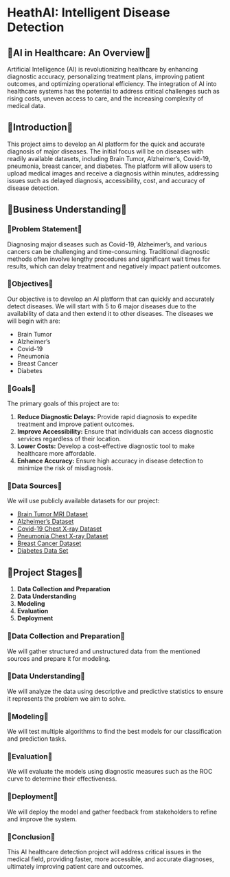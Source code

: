 # HeathAI: Intelligent Disease Detection

## 🔻AI in Healthcare: An Overview🔻

Artificial Intelligence (AI) is revolutionizing healthcare by enhancing diagnostic accuracy, personalizing treatment plans, improving patient outcomes, and optimizing operational efficiency. The integration of AI into healthcare systems has the potential to address critical challenges such as rising costs, uneven access to care, and the increasing complexity of medical data.

## 🔻Introduction🔻

This project aims to develop an AI platform for the quick and accurate diagnosis of major diseases. The initial focus will be on diseases with readily available datasets, including Brain Tumor, Alzheimer’s, Covid-19, pneumonia, breast cancer, and diabetes. The platform will allow users to upload medical images and receive a diagnosis within minutes, addressing issues such as delayed diagnosis, accessibility, cost, and accuracy of disease detection.

## 🔻Business Understanding🔻

### 🔻Problem Statement🔻

Diagnosing major diseases such as Covid-19, Alzheimer’s, and various cancers can be challenging and time-consuming. Traditional diagnostic methods often involve lengthy procedures and significant wait times for results, which can delay treatment and negatively impact patient outcomes.

### 🔻Objectives🔻

Our objective is to develop an AI platform that can quickly and accurately detect diseases. We will start with 5 to 6 major diseases due to the availability of data and then extend it to other diseases. The diseases we will begin with are:

- Brain Tumor
- Alzheimer’s
- Covid-19
- Pneumonia
- Breast Cancer
- Diabetes

### 🔻Goals🔻

The primary goals of this project are to:

1. **Reduce Diagnostic Delays:** Provide rapid diagnosis to expedite treatment and improve patient outcomes.
2. **Improve Accessibility:** Ensure that individuals can access diagnostic services regardless of their location.
3. **Lower Costs:** Develop a cost-effective diagnostic tool to make healthcare more affordable.
4. **Enhance Accuracy:** Ensure high accuracy in disease detection to minimize the risk of misdiagnosis.

### 🔻Data Sources🔻

We will use publicly available datasets for our project:

- [Brain Tumor MRI Dataset](https://www.kaggle.com/datasets/masoudnickparvar/brain-tumor-mri-dataset/data)
- [Alzheimer’s Dataset](https://www.kaggle.com/datasets/tourist55/alzheimers-dataset-4-class-of-images/data)
- [Covid-19 Chest X-ray Dataset](https://www.kaggle.com/datasets/pranavraikokte/covid19-image-dataset)
- [Pneumonia Chest X-ray Dataset](https://www.kaggle.com/datasets/paultimothymooney/chest-xray-pneumonia)
- [Breast Cancer Dataset](https://www.kaggle.com/datasets/yasserh/breast-cancer-dataset)
- [Diabetes Data Set](https://www.kaggle.com/datasets/mathchi/diabetes-data-set)

## 🔻Project Stages🔻

1. **Data Collection and Preparation**
2. **Data Understanding**
3. **Modeling**
4. **Evaluation**
5. **Deployment**

### 🔻Data Collection and Preparation🔻

We will gather structured and unstructured data from the mentioned sources and prepare it for modeling.

### 🔻Data Understanding🔻

We will analyze the data using descriptive and predictive statistics to ensure it represents the problem we aim to solve.

### 🔻Modeling🔻

We will test multiple algorithms to find the best models for our classification and prediction tasks.

### 🔻Evaluation🔻

We will evaluate the models using diagnostic measures such as the ROC curve to determine their effectiveness.

### 🔻Deployment🔻

We will deploy the model and gather feedback from stakeholders to refine and improve the system.

### 🔻Conclusion🔻

This AI healthcare detection project will address critical issues in the medical field, providing faster, more accessible, and accurate diagnoses, ultimately improving patient care and outcomes.

